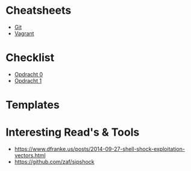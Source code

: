 Cheatsheets
===========
- [Git](https://github.com/Ciberth/Cheatsheets-checklists/blob/master/cheatsheets/git.md)
- [Vagrant](https://github.com/Ciberth/Cheatsheets-checklists/blob/master/cheatsheets/vagrant.md)


Checklist
===========
- [Opdracht 0](https://github.com/Ciberth/Cheatsheets-checklists/blob/master/opdrachten/opdracht0.md)
- [Opdracht 1](https://github.com/Ciberth/Cheatsheets-checklists/blob/master/opdrachten/opdracht1.md)

Templates
===========

Interesting Read's & Tools
===========

- https://www.dfranke.us/posts/2014-09-27-shell-shock-exploitation-vectors.html
- https://github.com/zaf/sipshock
